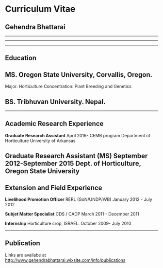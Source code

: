 # Curriculum Vitae
## Gehendra Bhattarai
------------------
------------------

------------
## Education
## MS. **Oregon State University, Corvallis, Oregon.**
Major: Horticulture 
Concentration: Plant Breeding and Genetics
## **BS. Tribhuvan University. Nepal.**
----------------------------------------------------

## Academic Research Experience

**Graduate Research Assistant**
April 2016-
CEMB program
Department of Horticulture
University of Arkansas

**Graduate Research Assistant (MS)**
September 2012-September 2015
Dept. of Horticulture, Oregon State University
-------------------------------------------------
## Extension and Field Experience
**Livelihood Promotion Officer**
RERL (GoN/UNDP/WB)
January 2012 - July 2012

**Subjet Matter Specialist**
CDS / CADP
March 2011 - December 2011

**Internship**
Horticulture crop, ISRAEL.
October 2009- July 2010
_____________________________________________________
## Publication
Links are availabe at http://www.gehendrabhattarai.wixsite.com/info/publications

